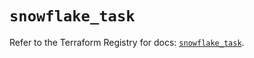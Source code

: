 # `snowflake_task`

Refer to the Terraform Registry for docs: [`snowflake_task`](https://registry.terraform.io/providers/snowflake-labs/snowflake/0.87.1/docs/resources/task).

